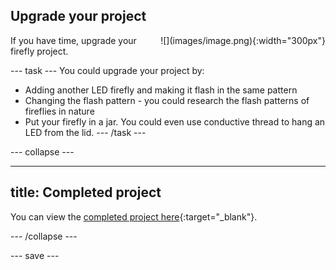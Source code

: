 ## Upgrade your project

<div style="display: flex; flex-wrap: wrap">
<div style="flex-basis: 200px; flex-grow: 1; margin-right: 15px;">
If you have time, upgrade your firefly project. 
</div>
<div>
![](images/image.png){:width="300px"}
</div>
</div>

--- task ---
You could upgrade your project by:
+ Adding another LED firefly and making it flash in the same pattern
+ Changing the flash pattern - you could research the flash patterns of fireflies in nature
+ Put your firefly in a jar. You could even use conductive thread to hang an LED from the lid. 
--- /task ---

--- collapse ---

---
title: Completed project
---

You can view the [completed project here](https://rpf.io/p/en/led-firefly-get){:target="_blank"}.

--- /collapse ---

--- save ---